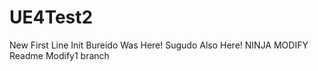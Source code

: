# UE4Test2
New First Line
Init
Bureido Was Here!
Sugudo Also Here!
NINJA MODIFY
Readme Modify1 branch
